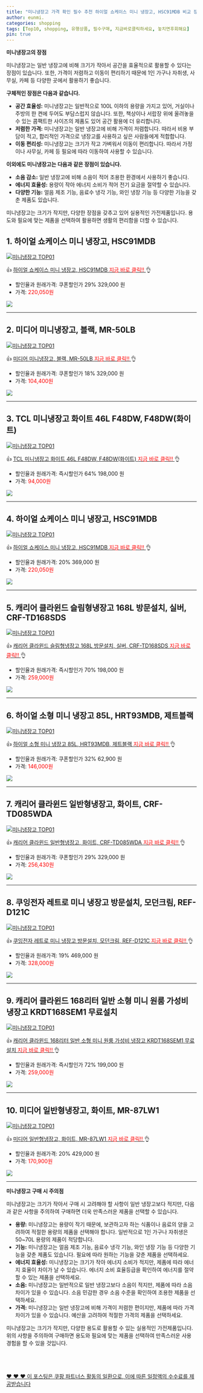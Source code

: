 ```yaml
---
title: "미니냉장고 가격 확인 필수 추천 하이얼 쇼케이스 미니 냉장고, HSC91MDB 비교 장점 구매가이드"
author: eunmi.
categories: shopping
tags: [Top10, shopping, 유행상품, 필수구매, 지금바로클릭하세요, 놓치면후회해요]
pin: true
---
```

**미니냉장고의 장점**

미니냉장고는 일반 냉장고에 비해 크기가 작아서 공간을 효율적으로 활용할 수 있다는 장점이 있습니다. 또한, 가격이 저렴하고 이동이 편리하기 때문에 1인 가구나 자취생, 사무실, 카페 등 다양한 곳에서 활용하기 좋습니다.

**구체적인 장점은 다음과 같습니다.**

* **공간 효율성:** 미니냉장고는 일반적으로 100L 이하의 용량을 가지고 있어, 거실이나 주방의 한 켠에 두어도 부담스럽지 않습니다. 또한, 책상이나 서랍장 위에 올려놓을 수 있는 콤팩트한 사이즈의 제품도 있어 공간 활용에 더 유리합니다.
* **저렴한 가격:** 미니냉장고는 일반 냉장고에 비해 가격이 저렴합니다. 따라서 비용 부담이 적고, 합리적인 가격으로 냉장고를 사용하고 싶은 사람들에게 적합합니다.
* **이동 편리성:** 미니냉장고는 크기가 작고 가벼워서 이동이 편리합니다. 따라서 가정이나 사무실, 카페 등 필요에 따라 이동하여 사용할 수 있습니다.

**이외에도 미니냉장고는 다음과 같은 장점이 있습니다.**

* **소음 감소:** 일반 냉장고에 비해 소음이 적어 조용한 환경에서 사용하기 좋습니다.
* **에너지 효율성:** 용량이 작아 에너지 소비가 적어 전기 요금을 절약할 수 있습니다.
* **다양한 기능:** 얼음 제조 기능, 음료수 냉각 기능, 와인 냉장 기능 등 다양한 기능을 갖춘 제품도 있습니다.

미니냉장고는 크기가 작지만, 다양한 장점을 갖추고 있어 실용적인 가전제품입니다. 용도와 필요에 맞는 제품을 선택하여 활용하면 생활의 편리함을 더할 수 있습니다.

   

## 1. 하이얼 쇼케이스 미니 냉장고, HSC91MDB

[![미니냉장고 TOP01](https://thumbnail7.coupangcdn.com/thumbnails/remote/230x230ex/image/retail/images/455551049151447-3d87e042-33af-4e3d-9d2a-2d93abf2f7d2.jpg)](https://link.coupang.com/re/AFFSDP?lptag=AF3617701&subid=GithubCoopas&pageKey=6978493189&traceid=V0-153&itemId=17039607200&vendorItemId=84214471342)


👍 [하이얼 쇼케이스 미니 냉장고, HSC91MDB <font color=red> 지금 바로 클릭!! </font> ](https://link.coupang.com/re/AFFSDP?lptag=AF3617701&subid=GithubCoopas&pageKey=6978493189&traceid=V0-153&itemId=17039607200&vendorItemId=84214471342) 👌 


- 할인율과 원래가격: 쿠폰할인가 29%  329,000   원
- 가격: <span style='color:red'>220,050원</span>

[![](/discount_price.png)](https://link.coupang.com/re/AFFSDP?lptag=AF3617701&subid=GithubCoopas&pageKey=6978493189&traceid=V0-153&itemId=17039607200&vendorItemId=84214471342)

---


   

## 2. 미디어 미니냉장고, 블랙, MR-50LB

[![미니냉장고 TOP01](https://thumbnail7.coupangcdn.com/thumbnails/remote/230x230ex/image/retail/images/1101274026686434-ef4ba74f-2cae-4baa-8464-04ac3e939006.jpg)](https://link.coupang.com/re/AFFSDP?lptag=AF3617701&subid=GithubCoopas&pageKey=7477935144&traceid=V0-153&itemId=19526913118&vendorItemId=3090914802)


👍 [미디어 미니냉장고, 블랙, MR-50LB <font color=red> 지금 바로 클릭!! </font> ](https://link.coupang.com/re/AFFSDP?lptag=AF3617701&subid=GithubCoopas&pageKey=7477935144&traceid=V0-153&itemId=19526913118&vendorItemId=3090914802) 👌 


- 할인율과 원래가격: 쿠폰할인가 18%  329,000   원
- 가격: <span style='color:red'>104,400원</span>

[![](/discount_price.png)](https://link.coupang.com/re/AFFSDP?lptag=AF3617701&subid=GithubCoopas&pageKey=7477935144&traceid=V0-153&itemId=19526913118&vendorItemId=3090914802)

---


   

## 3. TCL 미니냉장고 화이트 46L F48DW, F48DW(화이트)

[![미니냉장고 TOP01](https://thumbnail7.coupangcdn.com/thumbnails/remote/230x230ex/image/retail/images/2714451946498718-13e87d65-9884-47ca-b726-33ff3921164d.jpg)](https://link.coupang.com/re/AFFSDP?lptag=AF3617701&subid=GithubCoopas&pageKey=7039143317&traceid=V0-153&itemId=17401842580&vendorItemId=84571274744)


👍 [TCL 미니냉장고 화이트 46L F48DW, F48DW(화이트) <font color=red> 지금 바로 클릭!! </font> ](https://link.coupang.com/re/AFFSDP?lptag=AF3617701&subid=GithubCoopas&pageKey=7039143317&traceid=V0-153&itemId=17401842580&vendorItemId=84571274744) 👌 


- 할인율과 원래가격: 즉시할인가 64%  198,000   원
- 가격: <span style='color:red'>94,000원</span>

[![](/discount_price.png)](https://link.coupang.com/re/AFFSDP?lptag=AF3617701&subid=GithubCoopas&pageKey=7039143317&traceid=V0-153&itemId=17401842580&vendorItemId=84571274744)

---


   

## 4. 하이얼 쇼케이스 미니 냉장고, HSC91MDB

[![미니냉장고 TOP01](https://thumbnail7.coupangcdn.com/thumbnails/remote/230x230ex/image/retail/images/455551049151447-3d87e042-33af-4e3d-9d2a-2d93abf2f7d2.jpg)](https://link.coupang.com/re/AFFSDP?lptag=AF3617701&subid=GithubCoopas&pageKey=6978493189&traceid=V0-153&itemId=17039607200&vendorItemId=84214471342)


👍 [하이얼 쇼케이스 미니 냉장고, HSC91MDB <font color=red> 지금 바로 클릭!! </font> ](https://link.coupang.com/re/AFFSDP?lptag=AF3617701&subid=GithubCoopas&pageKey=6978493189&traceid=V0-153&itemId=17039607200&vendorItemId=84214471342) 👌 


- 할인율과 원래가격: 20%  369,000   원
- 가격: <span style='color:red'>220,050원</span>

[![](/discount_price.png)](https://link.coupang.com/re/AFFSDP?lptag=AF3617701&subid=GithubCoopas&pageKey=6978493189&traceid=V0-153&itemId=17039607200&vendorItemId=84214471342)

---


   

## 5. 캐리어 클라윈드 슬림형냉장고 168L 방문설치, 실버, CRF-TD168SDS

[![미니냉장고 TOP01](https://thumbnail10.coupangcdn.com/thumbnails/remote/230x230ex/image/vendor_inventory/2802/86a456aee125f9bcad7a3c7a4086a73f646bb06edf23d2bfc83421b19e63.jpg)](https://link.coupang.com/re/AFFSDP?lptag=AF3617701&subid=GithubCoopas&pageKey=1775247282&traceid=V0-153&itemId=3022852362&vendorItemId=85057296862)


👍 [캐리어 클라윈드 슬림형냉장고 168L 방문설치, 실버, CRF-TD168SDS <font color=red> 지금 바로 클릭!! </font> ](https://link.coupang.com/re/AFFSDP?lptag=AF3617701&subid=GithubCoopas&pageKey=1775247282&traceid=V0-153&itemId=3022852362&vendorItemId=85057296862) 👌 


- 할인율과 원래가격: 즉시할인가 70%  198,000   원
- 가격: <span style='color:red'>259,000원</span>

[![](/discount_price.png)](https://link.coupang.com/re/AFFSDP?lptag=AF3617701&subid=GithubCoopas&pageKey=1775247282&traceid=V0-153&itemId=3022852362&vendorItemId=85057296862)

---


   

## 6. 하이얼 소형 미니 냉장고 85L, HRT93MDB, 제트블랙

[![미니냉장고 TOP01](https://thumbnail7.coupangcdn.com/thumbnails/remote/230x230ex/image/retail/images/2022/12/08/14/2/3186f2a5-1357-4888-bbbb-101202f08a3e.png)](https://link.coupang.com/re/AFFSDP?lptag=AF3617701&subid=GithubCoopas&pageKey=6978925843&traceid=V0-153&itemId=17041978867&vendorItemId=84216800015)


👍 [하이얼 소형 미니 냉장고 85L, HRT93MDB, 제트블랙 <font color=red> 지금 바로 클릭!! </font> ](https://link.coupang.com/re/AFFSDP?lptag=AF3617701&subid=GithubCoopas&pageKey=6978925843&traceid=V0-153&itemId=17041978867&vendorItemId=84216800015) 👌 


- 할인율과 원래가격: 쿠폰할인가 32%  62,900   원
- 가격: <span style='color:red'>146,000원</span>

[![](/discount_price.png)](https://link.coupang.com/re/AFFSDP?lptag=AF3617701&subid=GithubCoopas&pageKey=6978925843&traceid=V0-153&itemId=17041978867&vendorItemId=84216800015)

---


   

## 7. 캐리어 클라윈드 일반형냉장고, 화이트, CRF-TD085WDA

[![미니냉장고 TOP01](https://thumbnail8.coupangcdn.com/thumbnails/remote/230x230ex/image/vendor_inventory/7eb4/ff9c9d8b22c2defe8daa9ba7f650123120edff08b7e1910b5d72fa37c02f.png)](https://link.coupang.com/re/AFFSDP?lptag=AF3617701&subid=GithubCoopas&pageKey=1499807496&traceid=V0-153&itemId=2575512987&vendorItemId=87648379458)


👍 [캐리어 클라윈드 일반형냉장고, 화이트, CRF-TD085WDA <font color=red> 지금 바로 클릭!! </font> ](https://link.coupang.com/re/AFFSDP?lptag=AF3617701&subid=GithubCoopas&pageKey=1499807496&traceid=V0-153&itemId=2575512987&vendorItemId=87648379458) 👌 


- 할인율과 원래가격: 쿠폰할인가 29%  329,000   원
- 가격: <span style='color:red'>256,430원</span>

[![](/discount_price.png)](https://link.coupang.com/re/AFFSDP?lptag=AF3617701&subid=GithubCoopas&pageKey=1499807496&traceid=V0-153&itemId=2575512987&vendorItemId=87648379458)

---


   

## 8. 쿠잉전자 레트로 미니 냉장고 방문설치, 모던크림, REF-D121C

[![미니냉장고 TOP01](https://thumbnail8.coupangcdn.com/thumbnails/remote/230x230ex/image/retail/images/119739438461429-810ad16b-7ad7-47dd-89b0-72f2d60a9ced.jpg)](https://link.coupang.com/re/AFFSDP?lptag=AF3617701&subid=GithubCoopas&pageKey=5568604952&traceid=V0-153&itemId=15093100911&vendorItemId=82315171669)


👍 [쿠잉전자 레트로 미니 냉장고 방문설치, 모던크림, REF-D121C <font color=red> 지금 바로 클릭!! </font> ](https://link.coupang.com/re/AFFSDP?lptag=AF3617701&subid=GithubCoopas&pageKey=5568604952&traceid=V0-153&itemId=15093100911&vendorItemId=82315171669) 👌 


- 할인율과 원래가격: 19%  469,000   원
- 가격: <span style='color:red'>328,000원</span>

[![](/discount_price.png)](https://link.coupang.com/re/AFFSDP?lptag=AF3617701&subid=GithubCoopas&pageKey=5568604952&traceid=V0-153&itemId=15093100911&vendorItemId=82315171669)

---


   

## 9. 캐리어 클라윈드 168리터 일반 소형 미니 원룸 가성비 냉장고 KRDT168SEM1 무료설치

[![미니냉장고 TOP01](https://thumbnail8.coupangcdn.com/thumbnails/remote/230x230ex/image/vendor_inventory/4167/ab53de5ae445ee590091a8c82d1579e5812c21332acd55ffa7015d51dda6.jpg)](https://link.coupang.com/re/AFFSDP?lptag=AF3617701&subid=GithubCoopas&pageKey=7012145861&traceid=V0-153&itemId=17236208510&vendorItemId=84407837955)


👍 [캐리어 클라윈드 168리터 일반 소형 미니 원룸 가성비 냉장고 KRDT168SEM1 무료설치 <font color=red> 지금 바로 클릭!! </font> ](https://link.coupang.com/re/AFFSDP?lptag=AF3617701&subid=GithubCoopas&pageKey=7012145861&traceid=V0-153&itemId=17236208510&vendorItemId=84407837955) 👌 


- 할인율과 원래가격: 즉시할인가 72%  199,000   원
- 가격: <span style='color:red'>259,000원</span>

[![](/discount_price.png)](https://link.coupang.com/re/AFFSDP?lptag=AF3617701&subid=GithubCoopas&pageKey=7012145861&traceid=V0-153&itemId=17236208510&vendorItemId=84407837955)

---


   

## 10. 미디어 일반형냉장고, 화이트, MR-87LW1

[![미니냉장고 TOP01](https://thumbnail7.coupangcdn.com/thumbnails/remote/230x230ex/image/retail/images/1101274949745570-da6d905f-d66e-4cad-992c-56b0ca84986f.jpg)](https://link.coupang.com/re/AFFSDP?lptag=AF3617701&subid=GithubCoopas&pageKey=28896030&traceid=V0-153&itemId=110694701&vendorItemId=3216586045)


👍 [미디어 일반형냉장고, 화이트, MR-87LW1 <font color=red> 지금 바로 클릭!! </font> ](https://link.coupang.com/re/AFFSDP?lptag=AF3617701&subid=GithubCoopas&pageKey=28896030&traceid=V0-153&itemId=110694701&vendorItemId=3216586045) 👌 


- 할인율과 원래가격: 20%  429,000   원
- 가격: <span style='color:red'>170,900원</span>

[![](/discount_price.png)](https://link.coupang.com/re/AFFSDP?lptag=AF3617701&subid=GithubCoopas&pageKey=28896030&traceid=V0-153&itemId=110694701&vendorItemId=3216586045)

---
**미니냉장고 구매 시 주의점**

미니냉장고는 크기가 작아서 구매 시 고려해야 할 사항이 일반 냉장고보다 적지만, 다음과 같은 사항을 주의하여 구매하면 더욱 만족스러운 제품을 선택할 수 있습니다.

* **용량:** 미니냉장고는 용량이 작기 때문에, 보관하고자 하는 식품이나 음료의 양을 고려하여 적절한 용량의 제품을 선택해야 합니다. 일반적으로 1인 가구나 자취생은 50~70L 용량의 제품이 적당합니다.
* **기능:** 미니냉장고는 얼음 제조 기능, 음료수 냉각 기능, 와인 냉장 기능 등 다양한 기능을 갖춘 제품도 있습니다. 필요에 따라 원하는 기능을 갖춘 제품을 선택하세요.
* **에너지 효율성:** 미니냉장고는 크기가 작아 에너지 소비가 적지만, 제품에 따라 에너지 효율이 차이가 날 수 있습니다. 에너지 소비 효율등급을 확인하여 에너지를 절약할 수 있는 제품을 선택하세요.
* **소음:** 미니냉장고는 일반적으로 일반 냉장고보다 소음이 적지만, 제품에 따라 소음 차이가 있을 수 있습니다. 소음 민감한 경우 소음 수준을 확인하여 조용한 제품을 선택하세요.
* **가격:** 미니냉장고는 일반 냉장고에 비해 가격이 저렴한 편이지만, 제품에 따라 가격 차이가 있을 수 있습니다. 예산을 고려하여 적절한 가격의 제품을 선택하세요.

미니냉장고는 크기가 작지만, 다양한 용도로 활용할 수 있는 실용적인 가전제품입니다. 위의 사항을 주의하여 구매하면 용도와 필요에 맞는 제품을 선택하여 만족스러운 사용 경험을 할 수 있을 것입니다.<br><br><br><br><br> [ ❤ ❤ ❤ 이 포스팅은 쿠팡 파트너스 활동의 일환으로, 이에 따른 일정액의 수수료를 제공받습니다](https://link.coupang.com/a/bcEFyh)
